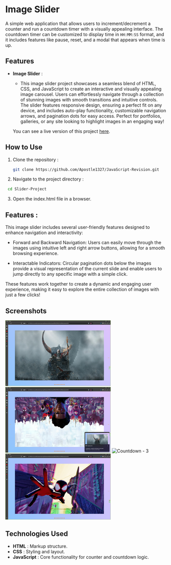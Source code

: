 # Image Slider

A simple web application that allows users to increment/decrement a counter and run a countdown timer with a visually appealing interface. The countdown timer can be customized to display time in `HH:MM:SS` format, and it includes features like pause, reset, and a modal that appears when time is up.

## Features

- **Image Slider** :

  - This image slider project showcases a seamless blend of HTML, CSS, and JavaScript to create an interactive and visually appealing image carousel. Users can effortlessly navigate through a collection of stunning images with smooth transitions and intuitive controls. The slider features responsive design, ensuring a perfect fit on any device, and includes auto-play functionality, customizable navigation arrows, and pagination dots for easy access. Perfect for portfolios, galleries, or any site looking to highlight images in an engaging way!

  You can see a live version of this project [here]("https://github.com/Apostle1327/JavaScript-Revision/tree/master/PR%209%20-%20Slider").

## How to Use

1. Clone the repository :

   ```bash
   git clone https://github.com/Apostle1327/JavaScript-Revision.git

   ```

2. Navigate to the project directory :

```bash
 cd Slider-Project
```

3. Open the index.html file in a browser.

## Features :

This image slider includes several user-friendly features designed to enhance navigation and interactivity:

- Forward and Backward Navigation: Users can easily move through the images using intuitive left and right arrow buttons, allowing for a smooth browsing experience.

- Interactable Indicators: Circular pagination dots below the images provide a visual representation of the current slide and enable users to jump directly to any specific image with a simple click.

These features work together to create a dynamic and engaging user experience, making it easy to explore the entire collection of images with just a few clicks!

## Screenshots

<img width="330" alt="Countdown - 1" src="Assets/Images/Slider - 1.png">
<img width="330" alt="Countdown - 2" src="Assets/Images/Slider - 2.png">
<img width="330" alt="Countdown - 3" src="Assets/Images/Slider - 3.png">
<img width="330" alt="Countdown - 4" src="Assets/Images/Slider - 4.png">

## Technologies Used

- **HTML** : Markup structure.
- **CSS** : Styling and layout.
- **JavaScript** : Core functionality for counter and countdown logic.
